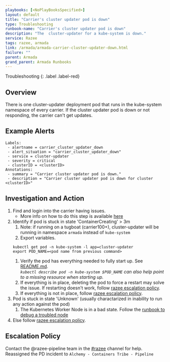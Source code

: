 ```yaml
---
playbooks: [<NoPlayBooksSpecified>]
layout: default
title: "Carrier's cluster updater pod is down"
type: Troubleshooting
runbook-name: "Carrier's cluster updater pod is down"
description: "The  cluster-updater for a kube-system is down."
service: Razee
tags: razee, armada
link: /armada/armada-carrier-cluster-updater-down.html
failure: ""
parent: Armada
grand_parent: Armada Runbooks
---
```


Troubleshooting
{: .label .label-red}

## Overview
There is one cluster-updater deployment pod that runs in the kube-system namespace of every carrier. If the
cluster updater pod is down or not responding, the carrier can't get updates.
## Example Alerts
~~~~
Labels:
 - alertname = carrier_cluster_updater_down
 - alert_situation = "carrier_cluster_updater_down"
 - service = cluster-updater
 - severity = critical
 - clusterID = <clusterID>
Annotations:
 - summary = "Carrier cluster updater pod is down."
 - description = "Carrier cluster updater pod is down for cluster <clusterID>"
~~~~
## Investigation and Action
1. Find and login into the carrier having issues.
    * More info on how to do this step is available [here](./armada-general-debugging-info.html#finding-the-carrier-to-log-into-from-pagerduty-alert)
1. Identify if pod is stuck in state 'ContainerCreating' > 3m
    1. Note: if running on a tugboat (carrier100+), cluster-updater will be running in namespace `armada` instead of `kube-system`
    1. Export variables.
    ~~~~
    kubectl get pod -n kube-system -l app=cluster-updater
    export POD_NAME=<pod name from previous command>
    ~~~~
    1. Verify the pod has everything needed to fully start up. See [README.md](https://github.ibm.com/alchemy-containers/cluster-updater/blob/master/README.md#requirements-to-run).  
    _`kubectl describe pod -n kube-system $POD_NAME`
    can also help point to a missing resource when starting up._
    1. If everything is in place, deleting the pod to force a restart may solve the issue. If restarting doesn't work, follow [razee escalation policy](#escalation-policy).
    1. If everything is not in place, follow [razee escalation policy](#escalation-policy).
1. Pod is stuck in state 'Unknown' (usually charactarized in inability to run any action against the pod)
    1. The Kubernetes Worker Node is in a bad state. Follow the [runbook to debug a troubled node](./armada-carrier-node-troubled.html#debugging-the-troubled-node)
1. Else follow [razee escalation policy](#escalation-policy).
## Escalation Policy
Contact the @razee-pipeline team in the [#razee](https://ibm-argonauts.slack.com/messages/C5X987RU0/) channel for help.
Reassigned the PD incident to `Alchemy - Containers Tribe - Pipeline`
